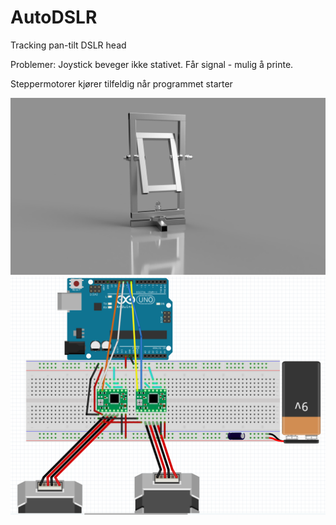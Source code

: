 # AutoDSLR
Tracking pan-tilt DSLR head

Problemer:
Joystick beveger ikke stativet. Får signal - mulig å printe.

Steppermotorer kjører tilfeldig når programmet starter

![The head](https://github.com/AutomaticBirdPhotography/AutoDSLR/blob/main/Motorisert_kamerahode_2021-Jan-22_10-43-36PM-000_CustomizedView906122989%20(2).png?raw=true)
![Wiring](https://github.com/AutomaticBirdPhotography/AutoDSLR/blob/main/camera%20pan%20tilt.png?raw=true)
